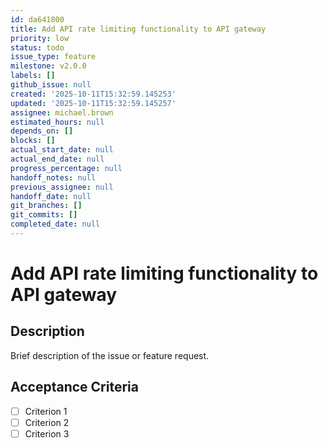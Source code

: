 ```yaml
---
id: da641800
title: Add API rate limiting functionality to API gateway
priority: low
status: todo
issue_type: feature
milestone: v2.0.0
labels: []
github_issue: null
created: '2025-10-11T15:32:59.145253'
updated: '2025-10-11T15:32:59.145257'
assignee: michael.brown
estimated_hours: null
depends_on: []
blocks: []
actual_start_date: null
actual_end_date: null
progress_percentage: null
handoff_notes: null
previous_assignee: null
handoff_date: null
git_branches: []
git_commits: []
completed_date: null
---
```


# Add API rate limiting functionality to API gateway

## Description

Brief description of the issue or feature request.

## Acceptance Criteria

- [ ] Criterion 1
- [ ] Criterion 2
- [ ] Criterion 3